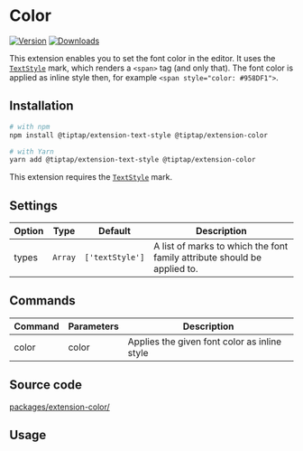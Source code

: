 # Color
[![Version](https://img.shields.io/npm/v/@tiptap/extension-color.svg?label=version)](https://www.npmjs.com/package/@tiptap/extension-color)
[![Downloads](https://img.shields.io/npm/dm/@tiptap/extension-color.svg)](https://npmcharts.com/compare/@tiptap/extension-color?minimal=true)

This extension enables you to set the font color in the editor. It uses the [`TextStyle`](/api/marks/text-style) mark, which renders a `<span>` tag (and only that). The font color is applied as inline style then, for example `<span style="color: #958DF1">`.

## Installation
```bash
# with npm
npm install @tiptap/extension-text-style @tiptap/extension-color

# with Yarn
yarn add @tiptap/extension-text-style @tiptap/extension-color
```

This extension requires the [`TextStyle`](/api/marks/text-style) mark.

## Settings
| Option | Type    | Default         | Description                                                              |
| ------ | ------- | --------------- | ------------------------------------------------------------------------ |
| types  | `Array` | `['textStyle']` | A list of marks to which the font family attribute should be applied to. |

## Commands
| Command | Parameters | Description                                  |
| ------- | ---------- | -------------------------------------------- |
| color   | color      | Applies the given font color as inline style |

## Source code
[packages/extension-color/](https://github.com/ueberdosis/tiptap/blob/main/packages/extension-color/)

## Usage
<tiptap-demo name="Extensions/Color"></tiptap-demo>
